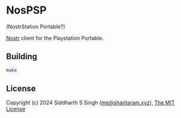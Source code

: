 # NosPSP

(NostrStation Portable?)

[Nostr](https://nostr.org/) client for the Playstation Portable.

## Building

```sh
make
```

## License

Copyright (c) 2024 Siddharth S Singh (<me@shantaram.xyz>),
[The MIT License](./LICENSE.md)
